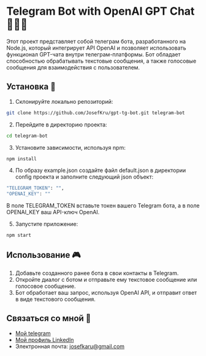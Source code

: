 # Telegram Bot with OpenAI GPT Chat 👾💬🤖

Этот проект представляет собой телеграм бота, разработанного на Node.js, который интегрирует API OpenAI и позволяет использовать функционал GPT-чата внутри телеграм-платформы. Бот обладает способностью обрабатывать текстовые сообщения, а также голосовые сообщения для взаимодействия с пользователем.

## Установка 🚀

1. Склонируйте локально репозиторий:

```bash
git clone https://github.com/JosefKru/gpt-tg-bot.git telegram-bot
```

2. Перейдите в директорию проекта:
```bash
cd telegram-bot
```

3. Установите зависимости, используя npm:
```bash
npm install
```

4. По образу example.json создайте файл default.json в директории config проекта и заполните следующий json объект:
```bash
"TELEGRAM_TOKEN": "",
"OPENAI_KEY": ""
```
В поле TELEGRAM_TOKEN вставьте токен вашего Telegram бота, а в поле OPENAI_KEY ваш API-ключ OpenAI.

5. Запустите приложение:
```bash
npm start
```

## Использование 🎮

1. Добавьте созданного ранее бота в свои контакты в Telegram.
2. Откройте диалог с ботом и отправьте ему текстовое сообщение или голосовое сообщение.
3. Бот обработает ваш запрос, используя OpenAI API, и отправит ответ в виде текстового сообщения.

## Связаться со мной 📧

- [Мой telegram](https://t.me/josefKru)
- [Мой профиль LinkedIn](https://www.linkedin.com/in/ivan-alyakin-976842243/)
- Электронная почта: josefkaru@gmail.com

